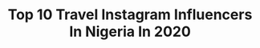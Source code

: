 ---
title: Top 10 Travel Instagram Influencers In Nigeria In 2020
description: >-
  Find top travel Instagram influencers in Nigeria in 2020. Most popular hashtags: #lifestyle #contentcreator #explorepage #birthday.
platform: Instagram
profiles:
  - username: "thewhitemelanin"
    fullname: >-
      Sanchan
    location: "Nigeria"
    followers: 31557
    engagement: 1260
    commentsToLikes: 0.062410
    id: ck5hdnqz3oezp0i11osjbukbz
    verified: false
    hashtags: "#exploremore, #placestovisitinibadan, #stayathomechallenge, #explorepage"
  - username: "chidichidibang"
    fullname: >-
      chidichidibang
    location: "Nigeria"
    followers: 5399
    engagement: 1221
    commentsToLikes: 0.105937
    id: ck5hgh21t2q7d0i11ay1yw27t
    verified: false
    hashtags: "#framily, #restofthegangactiviatesthisweekend, #corona, #quarantine"
  - username: "thetailorblogger"
    fullname: >-
      FETUGA MOSOPE ITEOLUWAKIISHI
    location: "Nigeria"
    followers: 8694
    engagement: 874
    commentsToLikes: 0.078804
    id: ck6tvfq9alza90j7131rxt44n
    verified: false
    hashtags: "#skin, #indoorshoot, #nails, #quarantinebutmakeitfashion"
  - username: "cassiedaves"
    fullname: >-
      Cassandra Ikegbune
    location: "Nigeria"
    followers: 49075
    engagement: 141
    commentsToLikes: 0.066818
    id: ck5qb8mp1kd5h0i11ll7x2onk
    verified: false
    hashtags: "#thelittlejoys, #corporatelife, #tattoolife, #kachieloka"
  - username: "ink.kechi"
    fullname: >-
      Ink Eze
    location: "Nigeria"
    followers: 20438
    engagement: 531
    commentsToLikes: 0.050256
    id: ck5c1g5bav4i60i11ythx2usx
    verified: false
    hashtags: "#harleyquinn, #ilashe, #ankara, #cnninsideafrica"
  - username: "ovia_reflex"
    fullname: >-
      Nigeria Based Photographer
    location: "Nigeria"
    followers: 9290
    engagement: 728
    commentsToLikes: 0.048007
    id: ck0w0uiuag3n90i197bxelsvm
    verified: false
    hashtags: "#ankarastyles, #birthday, #beautyshot, #vintagefashion"
  - username: "style_by_dolaaapo"
    fullname: >-
      NIGERIAN FASHION BLOGGER
    location: "Nigeria"
    followers: 24950
    engagement: 173
    commentsToLikes: 0.053655
    id: ck6u5s4smberi0j71u5cjm1ra
    verified: false
    hashtags: "#ankaragang, #9to5style, #stylediary, #asoebibella"
  - username: "anijohnsonphotography"
    fullname: >-
      Ani Johnson
    location: "Nigeria"
    followers: 5574
    engagement: 543
    commentsToLikes: 0.035243
    id: ck15tew2dhqnw0i19awn1ydn5
    verified: false
    hashtags: "#retouchacademy, #portraiture, #headwraps, #light"
  - username: "midst_dyeris_films"
    fullname: >-
      Midst Dyeris Films
    location: "Nigeria"
    followers: 5505
    engagement: 1099
    commentsToLikes: 0.058802
    id: ck6toyi1bgtbu0j71feay6jyy
    verified: false
    hashtags: "#lockdown2020, #lockdown, #covi, #weddings"
  - username: "arshavinjohn"
    fullname: >-
      photographer in abuja
    location: "Nigeria"
    followers: 20500
    engagement: 630
    commentsToLikes: 0.012372
    id: ck5hg5y5o139l0i11g8nr9xkj
    verified: false
    hashtags: "#explorepage, #eidmubarak, #arewabride, #explore"
---